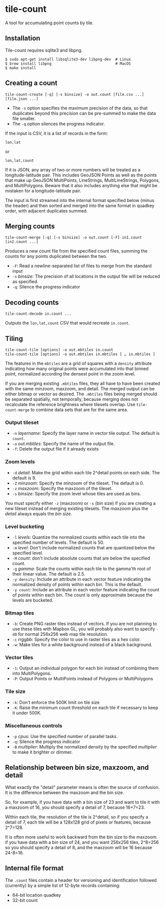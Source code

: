 tile-count
==========

A tool for accumulating point counts by tile.

Installation
------------

Tile-count requires sqlite3 and libpng.

```
$ sudo apt-get install libsqlite3-dev libpng-dev  # Linux
$ brew install libpng                             # MacOS
$ make install
```

Creating a count
----------------

    tile-count-create [-q] [-s binsize] -o out.count [file.csv ...] [file.json ...]

* The `-s` option specifies the maximum precision of the data, so that duplicates
beyond this precision can be pre-summed to make the data file smaller.
* The `-q` option silences the progress indicator.

If the input is CSV, it is a list of records in the form:

    lon,lat

or

    lon,lat,count

If it is JSON, any array of two or more numbers will be treated as a longitude-latitude
pair. This includes GeoJSON Points as well as the points that make up GeoJSON MultiPoints,
LineStrings, MultiLineStrings, Polygons, and MultiPolygons. Beware that it also includes
anything else that might be mistaken for a longitude-latitude pair.

The input is first streamed into the internal format specified below (minus the header)
and then
sorted and merged into the same format in quadkey order, with adjacent duplicates
summed.

Merging counts
--------------

    tile-count-merge [-q] [-s binsize] -o out.count [-F] in1.count [in2.count ...]

Produces a new count file from the specified count files, summing the counts for any points
duplicated between the two.

* `-F`: Read a newline-separated list of files to merge from the standard input
* `-s` *binsize*: The precision of all locations in the output file will be reduced as specified.
* `-q`: Silence the progress indicator

Decoding counts
---------------

    tile-count-decode in.count ...

Outputs the `lon,lat,count` CSV that would recreate `in.count`.

Tiling
------

    tile-count-tile [options] -o out.mbtiles in.count
    tile-count-tile [options] -o out.mbtiles in.mbtiles [ … in.mbtiles ]

The features in the `mbtiles` are a grid of squares with a `density` attribute
indicating how many original points were accumulated into that binned point,
normalized according the densest point in the zoom level.

If you are merging existing `.mbtiles` files, they all have to have been created
with the same minzoom, maxzoom, and detail. The merged output can be either
bitmap or vector as desired. The `.mbtiles` files being merged should be separated
spatially, not temporally, because merging does not recalculate the reference
brightness where tilesets overlap. Use `tile-count-merge` to combine data sets
that are for the same area.

### Output tileset

* `-n` *layername*: Specify the layer name in vector tile output. The default is `count`.
* `-o` *out.mbtiles*: Specify the name of the output file.
* `-f`: Delete the output file if it already exists

### Zoom levels

* `-d` *detail*: Make the grid within each tile 2^detail points on each side. The default is 9.
* `-Z` *minzoom*: Specify the minzoom of the tileset. The default is 0.
* `-z` *maxzoom*: Specify the maxzoom of the tileset.
* `-s` *binsize*: Specify the zoom level whose tiles are used as bins.

You must specify either `-z` (maxzoom) or `-s` (bin size) if you are creating a new tileset
instead of merging existing tilesets. The *maxzoom* plus the *detail* always equals the *bin size*.

### Level bucketing

* `-l` *levels*: Quantize the normalized counts within each tile into the specified number of levels. The default is 50.
* `-m` *level*: Don't include normalized counts that are quantized below the specified level.
* `-M` *count*: don't include absolute counts that are below the specified count.
* `-g` *gamma*: Scale the counts within each tile to the gamma'th root of their linear value. The default is 2.5.
* `-y density`: Include an attribute in each vector feature indicating the normalized density of points within each bin. This is the default.
* `-y count`: Include an attribute in each vector feature indicating the count of points within each bin. The count is only approximate because the levels are bucketed.

### Bitmap tiles

* `-b`: Create PNG raster tiles instead of vectors. If you are not planning to use these tiles with Mapbox GL,
        you will probably also want to specify `-d8` for normal 256x256 web map tile resolution.
* `-c` *rrggbb*: Specify the color to use in raster tiles as a hex color.
* `-w`: Make tiles for a white background instead of a black background.

### Vector tiles

* `-1`: Output an individual polygon for each bin instead of combining them into MultiPolygons.
* `-P`: Output Points or MultiPoints instead of Polygons or MultiPolygons

### Tile size

* `-k`: Don't enforce the 500K limit on tile size
* `-K`: Raise the minimum count threshold on each tile if necessary to keep it under 500K.

### Miscellaneous controls

* `-p` *cpus*: Use the specified number of parallel tasks.
* `-q`: Silence the progress indicator
* `-B` *multiplier*: Multiply the normalized density by the specified *multiplier* to make it brighter or dimmer.

Relationship between bin size, maxzoom, and detail
--------------------------------------------------

What exactly the "detail" parameter means is often the source of confusion.
It is the difference between the maxzoom and the bin size.

So, for example, if you have data with a bin size of 23 and want to
tile it with a maxzoom of 16, you should specify a detail of 7, because
16+7=23.

Within each tile, the resolution of the tile is 2^detail, so if you
specify a detail of 7, each tile will be a 128x128 grid of pixels or
features, because 2^7=128.

It is often more useful to work backward from the bin size
to the maxzoom: if you have data with a bin size of 24, and you
want 256x256 tiles, 2^8=256 so you should specify a detail of 8,
and the maxzoom will be 16 because 24-8=16.

Internal file format
--------------------

The `.count` files contain a header for versioning and identification
followed (currently) by a simple list of 12-byte records containing:

   * 64-bit location quadkey
   * 32-bit count


